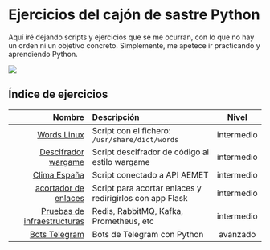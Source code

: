 # Ejercicios del cajón de sastre Python

Aquí iré dejando scripts y ejercicios que se me ocurran, con lo que no hay un orden ni un objetivo concreto. Simplemente, me apetece ir practicando y aprendiendo Python.

![](https://media.giphy.com/media/8nYVjqXNdZida/giphy.gif)

## Índice de ejercicios

|                                                   Nombre | Descripción                                              |   Nivel    |
| -------------------------------------------------------: | :------------------------------------------------------- | :--------: |
|        [Words Linux](./01_scripts_words_linux/README.md) | Script con el fichero: `/usr/share/dict/words`           | intermedio |
| [Descifrador wargame](./02_scripts_descifrador_wargame/) | Script descifrador de código al estilo wargame           | intermedio |
|                              [Clima España](./03_clima/) | Script conectado a API AEMET                             | intermedio |
|              [acortador de enlaces](./04_acortador_url/) | Script para acortar enlaces y redirigirlos con app Flask | intermedio |
| [Pruebas de infraestructuras](./05_infra_test/README.md) | Redis, RabbitMQ, Kafka, Prometheus, etc                  | intermedio |
|            [Bots Telegram](./06_bots_telegram/README.md) | Bots de Telegram con Python                              |  avanzado  |
